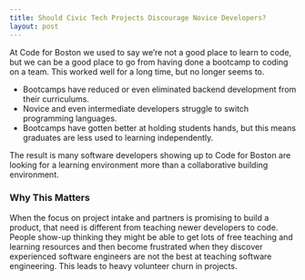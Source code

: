 ```yaml
---
title: Should Civic Tech Projects Discourage Novice Developers?
layout: post
---
```

At Code for Boston we used to say we’re not a good place to learn to code, but we can be a good place to go from having done a bootcamp to coding on a team. This worked well for a long time, but no longer seems to.
* Bootcamps have reduced or even eliminated backend development from their curriculums.
* Novice and even intermediate developers struggle to switch programming languages.
* Bootcamps have gotten better at holding students hands, but this means graduates are less used to learning independently.

The result is many software developers showing up to Code for Boston are looking for a learning environment more than a collaborative building environment.

### Why This Matters
When the focus on project intake and partners is promising to build a product, that need is different from teaching newer developers to code. People show-up thinking they might be able to get lots of free teaching and learning resources and then become frustrated when they discover experienced software engineers are not the best at teaching software engineering. This leads to heavy volunteer churn in projects.
